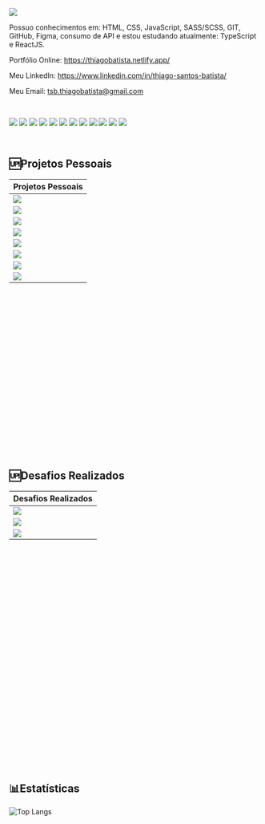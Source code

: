 ![](ThiagoBatista.gif)

Possuo conhecimentos em: HTML, CSS,  JavaScript, SASS/SCSS, GIT,  GitHub, Figma, consumo de API e estou estudando atualmente: TypeScript e ReactJS. 

Portfólio Online:
https://thiagobatista.netlify.app/

Meu LinkedIn: 
https://www.linkedin.com/in/thiago-santos-batista/

Meu Email: 
tsb.thiagobatista@gmail.com
</p>

<br>

<img src="https://skillicons.dev/icons?i=html" /> <img src="https://skillicons.dev/icons?i=css" /> <img src="https://skillicons.dev/icons?i=javascript" /> <img src="https://skillicons.dev/icons?i=react" /> <img src="https://skillicons.dev/icons?i=typescript" /> <img src="https://skillicons.dev/icons?i=styledcomponents" /> <img src="https://skillicons.dev/icons?i=sass" /> <img src="https://skillicons.dev/icons?i=vscode" /> <img src="https://skillicons.dev/icons?i=git" /> <img src="https://skillicons.dev/icons?i=github" /> <img src="https://skillicons.dev/icons?i=figma" /> <img src="https://skillicons.dev/icons?i=vite" />

<br>

## 🆙Projetos Pessoais
<table height= "500">
   <thead>
      <tr>
         <th>Projetos Pessoais</th>
      </tr>
   </thead>
   <tbody>
      <tr>
         <td>
           <a href="https://github.com/ThiagoSantosBatista/Pets"><img src="https://github-readme-stats-git-masterrstaa-rickstaa.vercel.app/api/pin/?username=ThiagoSantosBatista&repo=Pets&theme=github_dark"></a>
         </td>
      </tr>
     <tr>
         <td>
           <a href="https://github.com/ThiagoSantosBatista/Music"><img src="https://github-readme-stats-git-masterrstaa-rickstaa.vercel.app/api/pin/?username=ThiagoSantosBatista&repo=Music&theme=github_dark"></a>
         </td>
      </tr>
      <tr>
         <td>
           <a href="https://github.com/ThiagoSantosBatista/listasDeTarefas"><img src="https://github-readme-stats-git-masterrstaa-rickstaa.vercel.app/api/pin/?username=ThiagoSantosBatista&repo=listasDeTarefas&theme=github_dark"></a>
         </td>
      </tr>
     <tr>
         <td>
           <a href="https://github.com/ThiagoSantosBatista/telaLoginCadastro"><img src="https://github-readme-stats-git-masterrstaa-rickstaa.vercel.app/api/pin/?username=ThiagoSantosBatista&repo=telaLoginCadastro&theme=github_dark"></a>
         </td>
      </tr>
      <tr>
         <td>
           <a href="https://github.com/ThiagoSantosBatista/previsaoDoTempo"><img src="https://github-readme-stats-git-masterrstaa-rickstaa.vercel.app/api/pin/?username=ThiagoSantosBatista&repo=previsaoDoTempo&theme=github_dark"></a>
         </td>
      </tr>
      <tr>
         <td>
           <a href="https://github.com/ThiagoSantosBatista/IceCream"><img src="https://github-readme-stats-git-masterrstaa-rickstaa.vercel.app/api/pin/?username=ThiagoSantosBatista&repo=IceCream&theme=github_dark"></a>
         </td>
      </tr>
      <tr>
         <td>
           <a href="https://github.com/ThiagoSantosBatista/deliveryLandingPage"><img src="https://github-readme-stats-git-masterrstaa-rickstaa.vercel.app/api/pin/?username=ThiagoSantosBatista&repo=deliveryLandingPage&theme=github_dark"></a>
         </td>
      </tr>
      </tr>
      <tr>
         <td>
           <a href="https://github.com/ThiagoSantosBatista/calculadora"><img src="https://github-readme-stats-git-masterrstaa-rickstaa.vercel.app/api/pin/?username=ThiagoSantosBatista&repo=calculadora&theme=github_dark"></a>
         </td>
      </tr>
   </tbody>
</table>

<br><br>

## 🆙Desafios Realizados
<table height= "500">
   <thead>
      <tr>
         <th>Desafios Realizados</th>
      </tr>
   </thead>
   <tbody>
      <tr>
         <td>
           <a href="https://github.com/ThiagoSantosBatista/codelandia"><img src="https://github-readme-stats-git-masterrstaa-rickstaa.vercel.app/api/pin/?username=ThiagoSantosBatista&repo=codelandia&theme=github_dark"></a>
         </td>
      </tr>
      <tr>
         <td>
           <a href="https://github.com/ThiagoSantosBatista/Frontend-Mentor"><img src="https://github-readme-stats-git-masterrstaa-rickstaa.vercel.app/api/pin/?username=ThiagoSantosBatista&repo=Frontend-Mentor&theme=github_dark"></a>
         </td>
      </tr>   
      <tr>
         <td>
           <a href="https://github.com/ThiagoSantosBatista/DevChallenge"><img src="https://github-readme-stats-git-masterrstaa-rickstaa.vercel.app/api/pin/?username=ThiagoSantosBatista&repo=DevChallenge&theme=github_dark"></a>
         </td>
      </tr>
   </tbody>
</table>



<br><br>

## 📊Estatísticas
![Top Langs](https://github-readme-stats-git-masterrstaa-rickstaa.vercel.app/api/top-langs/?username=ThiagoSantosBatista&title_color=FF6700&bg_color=000&text_color=fff)

<br>




<br>


